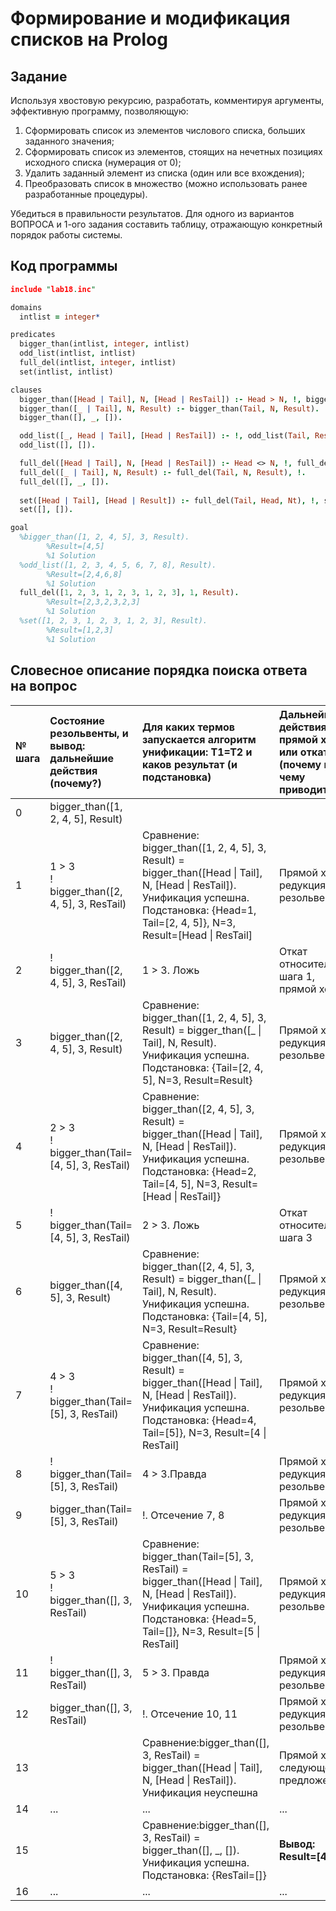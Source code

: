 # Формирование и модификация списков на Prolog

## Задание

Используя хвостовую рекурсию, разработать, комментируя аргументы, эффективную программу, позволяющую:

1. Сформировать список из элементов числового списка, больших заданного значения;
2. Сформировать список из элементов, стоящих на нечетных позициях исходного списка (нумерация от 0);
3. Удалить заданный элемент из списка (один или все вхождения);
4. Преобразовать список в множество (можно использовать ранее разработанные процедуры).

Убедиться в правильности результатов. Для одного из вариантов ВОПРОСА и 1-ого задания составить таблицу, отражающую конкретный порядок работы системы.

## Код программы

```prolog
include "lab18.inc"

domains
  intlist = integer*

predicates
  bigger_than(intlist, integer, intlist)
  odd_list(intlist, intlist)
  full_del(intlist, integer, intlist)
  set(intlist, intlist)

clauses
  bigger_than([Head | Tail], N, [Head | ResTail]) :- Head > N, !, bigger_than(Tail, N, ResTail).
  bigger_than([_ | Tail], N, Result) :- bigger_than(Tail, N, Result).
  bigger_than([], _, []).

  odd_list([_, Head | Tail], [Head | ResTail]) :- !, odd_list(Tail, ResTail).
  odd_list([], []).

  full_del([Head | Tail], N, [Head | ResTail]) :- Head <> N, !, full_del(Tail, N, ResTail).
  full_del([_ | Tail], N, Result) :- full_del(Tail, N, Result), !.
  full_del([], _, []).
  
  set([Head | Tail], [Head | Result]) :- full_del(Tail, Head, Nt), !, set(Nt, Result).
  set([], []).

goal
  %bigger_than([1, 2, 4, 5], 3, Result).
        %Result=[4,5]
        %1 Solution
  %odd_list([1, 2, 3, 4, 5, 6, 7, 8], Result).
        %Result=[2,4,6,8]
        %1 Solution
  full_del([1, 2, 3, 1, 2, 3, 1, 2, 3], 1, Result).
        %Result=[2,3,2,3,2,3]
        %1 Solution
  %set([1, 2, 3, 1, 2, 3, 1, 2, 3], Result).
        %Result=[1,2,3]
        %1 Solution
```

## Словесное описание порядка поиска ответа на вопрос

|№ шага|Состояние резольвенты, и вывод: дальнейшие действия (почему?)|Для каких термов запускается алгоритм унификации: Т1=Т2 и каков результат (и подстановка)| Дальнейшие действия: прямой ход или откат (почему и к чему приводит?)|
|:---|:---|:---|:---|
|0|bigger_than([1, 2, 4, 5], Result)| |||
|1|1 > 3 </br>!</br>bigger_than([2, 4, 5], 3, ResTail)| Сравнение: bigger_than([1, 2, 4, 5], 3, Result) = bigger_than([Head \| Tail], N, [Head \| ResTail]). Унификация успешна. Подстановка: {Head=1, Tail=[2, 4, 5]}, N=3, Result=[Head \| ResTail]|Прямой ход, редукция резольвенты|
|2|!</br>bigger_than([2, 4, 5], 3, ResTail)|1 > 3. Ложь|Откат относительно шага 1, прямой ход|
|3|bigger_than([2, 4, 5], 3, Result)|Сравнение: bigger_than([1, 2, 4, 5], 3, Result) = bigger_than([_ \| Tail], N, Result). Унификация успешна. Подстановка: {Tail=[2, 4, 5], N=3, Result=Result}|Прямой ход, редукция резольвенты|
|4|2 > 3</br>!</br> bigger_than(Tail=[4, 5], 3, ResTail)|Сравнение: bigger_than([2, 4, 5], 3, Result) = bigger_than([Head \| Tail], N, [Head \| ResTail]). Унификация успешна. Подстановка: {Head=2, Tail=[4, 5], N=3, Result=[Head \| ResTail]}|Прямой ход, редукция резольвенты|
|5|!</br> bigger_than(Tail=[4, 5], 3, ResTail)|2 > 3. Ложь|Откат относительно шага 3|
|6|bigger_than([4, 5], 3, Result)|Сравнение: bigger_than([2, 4, 5], 3, Result) = bigger_than([_ \| Tail], N, Result). Унификация успешна. Подстановка: {Tail=[4, 5], N=3, Result=Result}|Прямой ход, редукция резольвенты|
|7|4 > 3</br>!</br> bigger_than(Tail=[5], 3, ResTail)|Сравнение: bigger_than([4, 5], 3, Result) = bigger_than([Head \| Tail], N, [Head \| ResTail]). Унификация успешна. Подстановка: {Head=4, Tail=[5]}, N=3, Result=[4 \| ResTail]|Прямой ход, редукция резольвенты|
|8|!</br> bigger_than(Tail=[5], 3, ResTail)|4 > 3.Правда|Прямой ход, редукция резольвенты|
|9|bigger_than(Tail=[5], 3, ResTail)|!. Отсечение 7, 8| Прямой ход, редукция резольвенты|
|10|5 > 3 </br>!</br>bigger_than([], 3, ResTail)|Сравнение: bigger_than(Tail=[5], 3, ResTail) = bigger_than([Head \| Tail], N, [Head \| ResTail]). Унификация успешна. Подстановка: {Head=5, Tail=[]}, N=3, Result=[5 \| ResTail]|Прямой ход, редукция резольвенты|
|11|!</br>bigger_than([], 3, ResTail)|5 > 3. Правда|Прямой ход, редукция резольвенты|
|12|bigger_than([], 3, ResTail)|!. Отсечение 10, 11|Прямой ход, редукция резольвенты|
|13||Сравнение:bigger_than([], 3, ResTail) = bigger_than([Head \| Tail], N, [Head \| ResTail]). Унификация неуспешна|Прямой ход, следующее предложение|
|14|...|...|...|
|15||Сравнение:bigger_than([], 3, ResTail) = bigger_than([], _, []). Унификация успешна. Подстановка: {ResTail=[]}|**Вывод: Result=[4,5]**|
|16|...|...|...|
